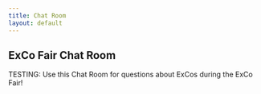 ```yaml
---
title: Chat Room
layout: default
---
```

## ExCo Fair Chat Room

<p>TESTING: Use this Chat Room for questions about ExCos during the ExCo Fair!</p>

<div id="tlkio" data-channel="excofair" data-theme="theme--minimal" style="width:100%;height:400px;"></div><script async src="http://tlk.io/embed.js" type="text/javascript"></script>



